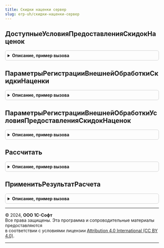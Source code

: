 ```yaml
---
title: Скидки наценки сервер
slug: erp-uh/скидки-наценки-сервер
---
```



## ДоступныеУсловияПредоставленияСкидокНаценок
<details style="margin: 1em 0; padding: 0.5em; border: 1px solid #ccc; border-radius: 6px;">

<summary style="font-weight: bold; cursor: pointer;">Описание, пример вызова</summary>

```bsl

// Возвращает доступные условия предоставления предоставления скидок (наценок)
//
// Возвращаемое значение:
//  Массив - Доступные условия предоставления скидок (наценок).
//
Функция ДоступныеУсловияПредоставленияСкидокНаценок() Экспорт
```

Пример вызова
```bsl
Результат = СкидкиНаценкиСервер.ДоступныеУсловияПредоставленияСкидокНаценок() 
```
</details>

## ПараметрыРегистрацииВнешнейОбработкиСкидкиНаценки
<details style="margin: 1em 0; padding: 0.5em; border: 1px solid #ccc; border-radius: 6px;">

<summary style="font-weight: bold; cursor: pointer;">Описание, пример вызова</summary>

```bsl


// Возвращает параметры регистрации внешней обработки для скидки (наценки)
//
// Параметры:
//  Наименование - Строка - Наименование внешней обработки.
//  Информация - Структура - Информация.
//
// Возвращаемое значение:
//  Структура - Структура со свойствами:
//   * Вид - ПеречислениеСсылка.ВидыДополнительныхОтчетовИОбработок - Вид дополнительной обработки.
//   * Версия - Строка - Версия внешний обработки.
//   * Назначение - Массив - Назначение обработки.
//   * Наименование - Строка - Наименование внешний обработки.
//   * БезопасныйРежим - Булево - Признак безопасного режима.
//   * Информация - Структура - Информация.
//   * ВерсияБСП - Строка - Требуемая версия БСП.
//   * Команды - ТаблицаЗначений - Команды внешней обработки.
//
Функция ПараметрыРегистрацииВнешнейОбработкиСкидкиНаценки(Наименование, Информация) Экспорт
```

Пример вызова
```bsl
Результат = СкидкиНаценкиСервер.ПараметрыРегистрацииВнешнейОбработкиСкидкиНаценки(Наименование, Информация) 
```
</details>

## ПараметрыРегистрацииВнешнейОбработкиУсловияПредоставленияСкидокНаценок
<details style="margin: 1em 0; padding: 0.5em; border: 1px solid #ccc; border-radius: 6px;">

<summary style="font-weight: bold; cursor: pointer;">Описание, пример вызова</summary>

```bsl

// Возвращает параметры регистрации внешней обработки для условия предоставления скидки (наценки).
//
// Параметры:
//  Наименование - Строка - Наименование внешней обработки.
//  Информация - Структура - Информация.
//
// Возвращаемое значение:
//  Структура - Структура со свойствами:
//   * Вид - ПеречислениеСсылка.ВидыДополнительныхОтчетовИОбработок - Вид дополнительной обработки.
//   * Версия - Строка - Версия внешний обработки.
//   * Назначение - Массив - Назначение обработки.
//   * Наименование - Строка - Наименование внешний обработки.
//   * БезопасныйРежим - Булево - Признак безопасного режима.
//   * Информация - Структура - Информация.
//   * ВерсияБСП - Строка - Требуемая версия БСП.
//   * Команды - ТаблицаЗначений - Команды внешней обработки.
//
Функция ПараметрыРегистрацииВнешнейОбработкиУсловияПредоставленияСкидокНаценок(Наименование, Информация) Экспорт
```

Пример вызова
```bsl
Результат = СкидкиНаценкиСервер.ПараметрыРегистрацииВнешнейОбработкиУсловияПредоставленияСкидокНаценок(Наименование, Информация) 
```
</details>

## Рассчитать
<details style="margin: 1em 0; padding: 0.5em; border: 1px solid #ccc; border-radius: 6px;">

<summary style="font-weight: bold; cursor: pointer;">Описание, пример вызова</summary>

```bsl


// Выполняет расчет скидок по документу.
// Вызывается из форм документов.
//
// Параметры:
//  Объект - ДокументОбъект, ДанныеФормыСтруктура - Объект, в котором требуется рассчитать скидки (наценки).
//  ВходныеПараметры - см. СкидкиНаценкиЗаполнениеСервер.НовыйПараметрыРассчитать
//
// Возвращаемое значение:
//  Структура - Структура со свойствами:
//   * ДеревоСкидок - см. СформироватьДеревоСкидок
//   * ТаблицаСкидкиНаценки - ТаблицаЗначений - Таблица с рассчитанными скидками.
//   * ПараметрыРасчета - Структура - Структура параметров расчета.
//
Функция Рассчитать(Объект, ВходныеПараметры) Экспорт
```

Пример вызова
```bsl
Результат = СкидкиНаценкиСервер.Рассчитать(Объект, ВходныеПараметры) 
```
</details>

## ПрименитьРезультатРасчета
<details style="margin: 1em 0; padding: 0.5em; border: 1px solid #ccc; border-radius: 6px;">

<summary style="font-weight: bold; cursor: pointer;">Описание, пример вызова</summary>

```bsl

// Процедура применяет результат расчет скидок к документу.
// Вызывается из форм документов.
//
// Параметры:
//  Объект - ДокументОбъект, ДанныеФормыСтруктура - Объект, в котором требуется рассчитать скидки (наценки).
//  ПримененныеСкидки - Структура - Структура со свойствами:
//    * ДеревоСкидок - ДеревоЗначений - Дерево скидок (наценок).
//    * ТаблицаСкидкиНаценки - ТаблицаЗначений - Таблица с рассчитанными скидками.
//    * ПараметрыРасчета - Структура - Структура параметров расчета.
//  РеализацияСверхЗаказа - Булево - Реализация сверх заказа.
//
Процедура ПрименитьРезультатРасчета(Объект, ПримененныеСкидки, РеализацияСверхЗаказа = Ложь) Экспорт
```

Пример вызова
```bsl
СкидкиНаценкиСервер.ПрименитьРезультатРасчета(Объект, ПримененныеСкидки, РеализацияСверхЗаказа);
```
</details>

---

© 2024, **ООО 1С-Софт**  
Все права защищены. Эта программа и сопроводительные материалы предоставляются  
в соответствии с условиями лицензии [Attribution 4.0 International (CC BY 4.0)](https://creativecommons.org/licenses/by/4.0/legalcode).

---
